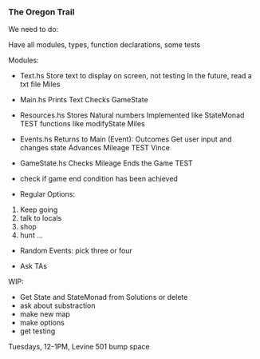 ### The Oregon Trail

We need to do:

Have all modules, types, function declarations, some tests

Modules:
- Text.hs           Store text to display on screen, not testing
                    In the future, read a txt file
                    Miles

- Main.hs           Prints Text
                    Checks GameState

- Resources.hs      Stores Natural numbers
                    Implemented like StateMonad
                    TEST functions like modifyState
                    Miles

- Events.hs         Returns to Main (Event): Outcomes
                    Get user input and changes state
                    Advances Mileage
                    TEST
                    Vince

- GameState.hs      Checks Mileage
                    Ends the Game
                    TEST

- check if game end condition has been achieved

- Regular Options:
1. Keep going
2. talk to locals
3. shop
4. hunt
...

- Random Events: pick three or four

* Ask TAs

WIP:
- Get State and StateMonad from Solutions or delete
- ask about substraction
- make new map
- make options
- get testing

Tuesdays, 12-1PM, Levine 501 bump space